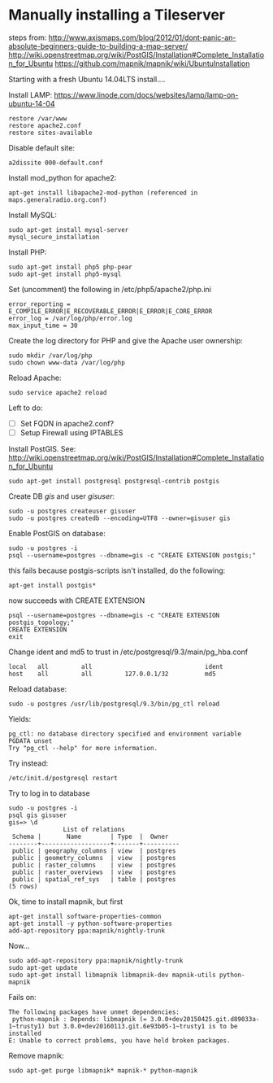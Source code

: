 # Manually installing a Tileserver

steps from:
http://www.axismaps.com/blog/2012/01/dont-panic-an-absolute-beginners-guide-to-building-a-map-server/
http://wiki.openstreetmap.org/wiki/PostGIS/Installation#Complete_Installation_for_Ubuntu
https://github.com/mapnik/mapnik/wiki/UbuntuInstallation

Starting with a fresh Ubuntu 14.04LTS install....

Install LAMP: https://www.linode.com/docs/websites/lamp/lamp-on-ubuntu-14-04
```
restore /var/www
restore apache2.conf
restore sites-available
```
Disable default site:
```
a2dissite 000-default.conf
```
Install mod_python for apache2:
```
apt-get install libapache2-mod-python (referenced in maps.generalradio.org.conf)
```
Install MySQL:
```
sudo apt-get install mysql-server 
mysql_secure_installation
```
Install PHP:
```
sudo apt-get install php5 php-pear
sudo apt-get install php5-mysql
```
Set (uncomment) the following in /etc/php5/apache2/php.ini
```
error_reporting = E_COMPILE_ERROR|E_RECOVERABLE_ERROR|E_ERROR|E_CORE_ERROR
error_log = /var/log/php/error.log
max_input_time = 30
```
Create the log directory for PHP and give the Apache user ownership:
```
sudo mkdir /var/log/php
sudo chown www-data /var/log/php
```
Reload Apache:
```
sudo service apache2 reload
```
Left to do:

- [ ] Set FQDN in apache2.conf?
- [ ] Setup Firewall using IPTABLES

Install PostGIS. See: http://wiki.openstreetmap.org/wiki/PostGIS/Installation#Complete_Installation_for_Ubuntu
```
sudo apt-get install postgresql postgresql-contrib postgis
```
Create DB *gis* and user *gisuser*:
```
sudo -u postgres createuser gisuser
sudo -u postgres createdb --encoding=UTF8 --owner=gisuser gis
```
Enable PostGIS on database:
```
sudo -u postgres -i
psql --username=postgres --dbname=gis -c "CREATE EXTENSION postgis;"
```
this fails because postgis-scripts isn't installed, do the following:
```
apt-get install postgis*
```
now succeeds with CREATE EXTENSION
```
psql --username=postgres --dbname=gis -c "CREATE EXTENSION postgis_topology;"
CREATE EXTENSION
exit
```
Change ident and md5 to trust in /etc/postgresql/9.3/main/pg_hba.conf
```
local   all         all                               ident
host    all         all         127.0.0.1/32          md5
```
Reload database:
```
sudo -u postgres /usr/lib/postgresql/9.3/bin/pg_ctl reload
```
Yields:
```
pg_ctl: no database directory specified and environment variable PGDATA unset
Try "pg_ctl --help" for more information.
```
Try instead:
```
/etc/init.d/postgresql restart
```
Try to log in to database
```
sudo -u postgres -i
psql gis gisuser
gis=> \d
               List of relations
 Schema |       Name        | Type  |  Owner   
--------+-------------------+-------+----------
 public | geography_columns | view  | postgres
 public | geometry_columns  | view  | postgres
 public | raster_columns    | view  | postgres
 public | raster_overviews  | view  | postgres
 public | spatial_ref_sys   | table | postgres
(5 rows)
```
Ok, time to install mapnik, but first
```
apt-get install software-properties-common
apt-get install -y python-software-properties
add-apt-repository ppa:mapnik/nightly-trunk
```
Now...
```
sudo add-apt-repository ppa:mapnik/nightly-trunk
sudo apt-get update
sudo apt-get install libmapnik libmapnik-dev mapnik-utils python-mapnik
```
Fails on:
```
The following packages have unmet dependencies:
 python-mapnik : Depends: libmapnik (= 3.0.0+dev20150425.git.d89033a-1~trusty1) but 3.0.0+dev20160113.git.6e93b05-1~trusty1 is to be installed
E: Unable to correct problems, you have held broken packages.
```
Remove mapnik:
```
sudo apt-get purge libmapnik* mapnik-* python-mapnik
```
